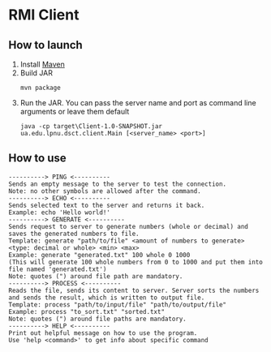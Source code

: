# RMI Client

## How to launch

1. Install [Maven](https://maven.apache.org/install.html)
2. Build JAR 
    ```shell script
    mvn package
    ```
3. Run the JAR. You can pass the server name and port as command line arguments or leave them default
    ```shell script
    java -cp target\Client-1.0-SNAPSHOT.jar ua.edu.lpnu.dsct.client.Main [<server_name> <port>]
    ```

## How to use

```shell script
----------> PING <---------- 
Sends an empty message to the server to test the connection.
Note: no other symbols are allowed after the command.
----------> ECHO <---------- 
Sends selected text to the server and returns it back.
Example: echo 'Hello world!'
----------> GENERATE <---------- 
Sends request to server to generate numbers (whole or decimal) and saves the generated numbers to file.
Template: generate "path/to/file" <amount of numbers to generate> <type: decimal or whole> <min> <max>
Example: generate "generated.txt" 100 whole 0 1000
(This will generate 100 whole numbers from 0 to 1000 and put them into file named 'generated.txt')
Note: quotes (") around file path are mandatory.
----------> PROCESS <---------- 
Reads the file, sends its content to server. Server sorts the numbers and sends the result, which is written to output file.
Template: process "path/to/input/file" "path/to/output/file"
Example: process "to_sort.txt" "sorted.txt"
Note: quotes (") around file paths are mandatory.
----------> HELP <----------
Print out helpful message on how to use the program.
Use 'help <command>' to get info about specific command 
```